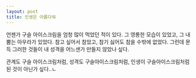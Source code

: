 ```yaml
---
layout: post
title: 인생은 아름다워
---
```


언젠가 구슬 아이스크림을 엄청 많이 먹었던 적이 있다. 그 영롱한 모습이 있었고, 그 내뿜는 아우라가 있었다. 참고 싶어서 참았고, 참기 싫어도 참을 수밖에 없었다. 그런데 문득 그러한 것들이 내 성격을 어느샌가 만들지 않았나 싶다.

관계도 구슬 아이스크림처럼, 성격도 구슬아이스크림처럼, 인생이 구슬아이스크림처럼 된 것이 아닌가 싶다..ㄴ